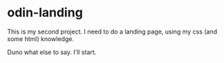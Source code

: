 # odin-landing

This is my second project. I need to do a landing page, using my css (and some html) knowledge.

Duno what else to say. I'll start.